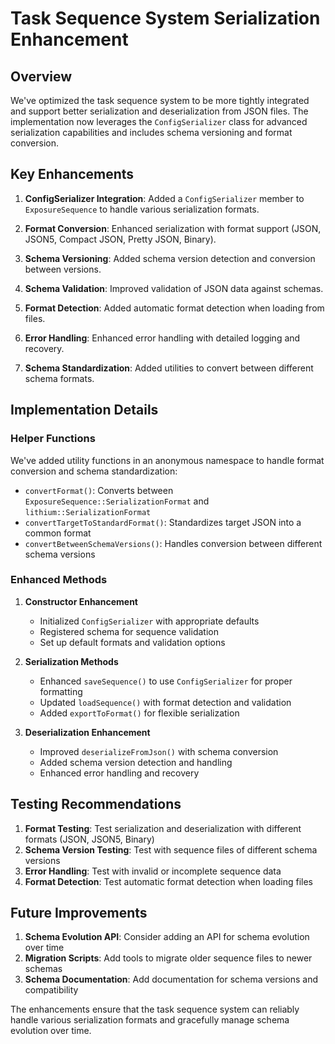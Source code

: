 # Task Sequence System Serialization Enhancement

## Overview

We've optimized the task sequence system to be more tightly integrated and support better serialization and deserialization from JSON files. The implementation now leverages the `ConfigSerializer` class for advanced serialization capabilities and includes schema versioning and format conversion.

## Key Enhancements

1. **ConfigSerializer Integration**: Added a `ConfigSerializer` member to `ExposureSequence` to handle various serialization formats.

2. **Format Conversion**: Enhanced serialization with format support (JSON, JSON5, Compact JSON, Pretty JSON, Binary).

3. **Schema Versioning**: Added schema version detection and conversion between versions.

4. **Schema Validation**: Improved validation of JSON data against schemas.

5. **Format Detection**: Added automatic format detection when loading from files.

6. **Error Handling**: Enhanced error handling with detailed logging and recovery.

7. **Schema Standardization**: Added utilities to convert between different schema formats.

## Implementation Details

### Helper Functions

We've added utility functions in an anonymous namespace to handle format conversion and schema standardization:

- `convertFormat()`: Converts between `ExposureSequence::SerializationFormat` and `lithium::SerializationFormat`
- `convertTargetToStandardFormat()`: Standardizes target JSON into a common format
- `convertBetweenSchemaVersions()`: Handles conversion between different schema versions

### Enhanced Methods

1. **Constructor Enhancement**
   - Initialized `ConfigSerializer` with appropriate defaults
   - Registered schema for sequence validation
   - Set up default formats and validation options

2. **Serialization Methods**
   - Enhanced `saveSequence()` to use `ConfigSerializer` for proper formatting
   - Updated `loadSequence()` with format detection and validation
   - Added `exportToFormat()` for flexible serialization

3. **Deserialization Enhancement**
   - Improved `deserializeFromJson()` with schema conversion
   - Added schema version detection and handling
   - Enhanced error handling and recovery

## Testing Recommendations

1. **Format Testing**: Test serialization and deserialization with different formats (JSON, JSON5, Binary)
2. **Schema Version Testing**: Test with sequence files of different schema versions
3. **Error Handling**: Test with invalid or incomplete sequence data
4. **Format Detection**: Test automatic format detection when loading files

## Future Improvements

1. **Schema Evolution API**: Consider adding an API for schema evolution over time
2. **Migration Scripts**: Add tools to migrate older sequence files to newer schemas
3. **Schema Documentation**: Add documentation for schema versions and compatibility

The enhancements ensure that the task sequence system can reliably handle various serialization formats and gracefully manage schema evolution over time.

